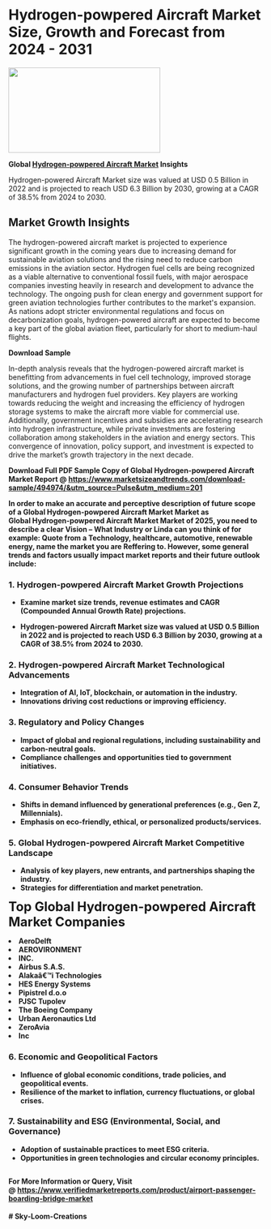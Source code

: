 <H1>Hydrogen-powpered Aircraft Market Size, Growth and Forecast from 2024 - 2031</H1><img class="aligncenter size-medium wp-image-584254" src="https://thirdeyenews.in/wp-content/uploads/2024/09/Global-Market-Research-300x168.jpeg" alt="" width="300" height="168" /><p><strong>Global&nbsp;<a href="https://www.marketsizeandtrends.com/download-sample/494974/&amp;utm_source=Pulse&amp;utm_medium=201">Hydrogen-powpered Aircraft Market</a> Insights</strong></p><p>Hydrogen-powered Aircraft Market size was valued at USD 0.5 Billion in 2022 and is projected to reach USD 6.3 Billion by 2030, growing at a CAGR of 38.5% from 2024 to 2030.</p><p><h2>Market Growth Insights</h2> <p>The hydrogen-powered aircraft market is projected to experience significant growth in the coming years due to increasing demand for sustainable aviation solutions and the rising need to reduce carbon emissions in the aviation sector. Hydrogen fuel cells are being recognized as a viable alternative to conventional fossil fuels, with major aerospace companies investing heavily in research and development to advance the technology. The ongoing push for clean energy and government support for green aviation technologies further contributes to the market's expansion. As nations adopt stricter environmental regulations and focus on decarbonization goals, hydrogen-powered aircraft are expected to become a key part of the global aviation fleet, particularly for short to medium-haul flights.</p> <p><strong>Download Sample</strong></p> <p>In-depth analysis reveals that the hydrogen-powered aircraft market is benefitting from advancements in fuel cell technology, improved storage solutions, and the growing number of partnerships between aircraft manufacturers and hydrogen fuel providers. Key players are working towards reducing the weight and increasing the efficiency of hydrogen storage systems to make the aircraft more viable for commercial use. Additionally, government incentives and subsidies are accelerating research into hydrogen infrastructure, while private investments are fostering collaboration among stakeholders in the aviation and energy sectors. This convergence of innovation, policy support, and investment is expected to drive the market’s growth trajectory in the next decade.</p> <p><strong></p><p><span class=""><strong>Download Full PDF Sample Copy of Global Hydrogen-powpered Aircraft Market Report</strong> @ <a href="https://www.marketsizeandtrends.com/download-sample/494974/&amp;utm_source=Pulse&amp;utm_medium=201" target="_blank">https://www.marketsizeandtrends.com/download-sample/494974/&amp;utm_source=Pulse&amp;utm_medium=201</a></span></p><p>In order to make an accurate and perceptive description of future scope of a Global&nbsp;Hydrogen-powpered Aircraft Market Market as Global&nbsp;Hydrogen-powpered Aircraft Market Market of 2025, you need to describe a clear Vision &ndash; What Industry or Linda can you think of for example: Quote from a Technology, healthcare, automotive, renewable energy, name the market you are Reffering to. However, some general trends and factors usually impact market reports and their future outlook include:</p><h3>1.&nbsp;<strong>Hydrogen-powpered Aircraft Market Growth Projections</strong></h3><ul><li>Examine market size trends, revenue estimates and CAGR (Compounded Annual Growth Rate) projections.</li><li><p>Hydrogen-powered Aircraft Market size was valued at USD 0.5 Billion in 2022 and is projected to reach USD 6.3 Billion by 2030, growing at a CAGR of 38.5% from 2024 to 2030.</p></li></ul><h3>2.&nbsp;<strong>Hydrogen-powpered Aircraft Market Technological Advancements</strong></h3><ul><li>Integration of AI, IoT, blockchain, or automation in the industry.</li><li>Innovations driving cost reductions or improving efficiency.</li></ul><h3>3.&nbsp;<strong>Regulatory and Policy Changes</strong></h3><ul><li>Impact of global and regional regulations, including sustainability and carbon-neutral goals.</li><li>Compliance challenges and opportunities tied to government initiatives.</li></ul><h3>4.&nbsp;<strong>Consumer Behavior Trends</strong></h3><ul><li>Shifts in demand influenced by generational preferences (e.g., Gen Z, Millennials).</li><li>Emphasis on eco-friendly, ethical, or personalized products/services.</li></ul><h3>5.&nbsp;<strong>Global Hydrogen-powpered Aircraft Market Competitive Landscape</strong></h3><ul><li>Analysis of key players, new entrants, and partnerships shaping the industry.</li><li>Strategies for differentiation and market penetration.</li></ul><p data-pm-slice="1 1 []"><span style="color: inherit; font-family: inherit; font-size: 25px;">Top Global Hydrogen-powpered Aircraft Market Companies</span></p><div class="" data-test-id=""><p><li>AeroDelft</li><li> AEROVIRONMENT</li><li> INC.</li><li> Airbus S.A.S.</li><li> Alakaâ€™i Technologies</li><li> HES Energy Systems</li><li> Pipistrel d.o.o</li><li> PJSC Tupolev</li><li> The Boeing Company</li><li> Urban Aeronautics Ltd</li><li> ZeroAvia</li><li> Inc</li></p></div><h3>6.&nbsp;<strong>Economic and Geopolitical Factors</strong></h3><ul><li>Influence of global economic conditions, trade policies, and geopolitical events.</li><li>Resilience of the market to inflation, currency fluctuations, or global crises.</li></ul><h3>7.&nbsp;<strong>Sustainability and ESG (Environmental, Social, and Governance)</strong></h3><ul><li>Adoption of sustainable practices to meet ESG criteria.</li><li>Opportunities in green technologies and circular economy principles.</li></ul><h2><strong style="font-size: 14px;">For More Information or Query, Visit @&nbsp;</strong><a style="background-color: #ffffff; font-size: 14px;" href="https://www.marketsizeandtrends.com/report/hydrogen-powpered-aircraft-market/" target="_blank">https://www.verifiedmarketreports.com/product/airport-passenger-boarding-bridge-market</a></h2># Sky-Loom-Creations

